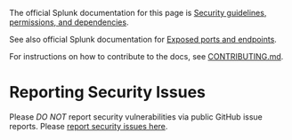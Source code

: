 The official Splunk documentation for this page is [Security guidelines, permissions, and dependencies](https://docs.splunk.com/Observability/gdi/opentelemetry/security.html). 

See also official Splunk documentation for [Exposed ports and endpoints](https://docs.splunk.com/Observability/gdi/opentelemetry/exposed-endpoints.html).

For instructions on how to contribute to the docs, see [CONTRIBUTING.md](../CONTRIBUTING#documentation.md).

# Reporting Security Issues

Please *DO NOT* report security vulnerabilities via public GitHub issue
reports. Please [report security issues here](
https://www.splunk.com/en_us/product-security/report.html).